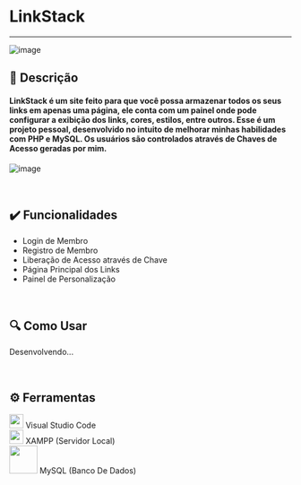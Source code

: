 # LinkStack

<hr>

![image](https://user-images.githubusercontent.com/71471494/164953307-08fe84f4-b240-47e6-a2a5-f210c716ab51.png)


## 📑 Descrição

<h4> LinkStack é um site feito para que você possa armazenar todos os seus links em apenas uma página, ele conta com um painel onde pode configurar a exibição dos links, cores, estilos, entre outros. Esse é um projeto pessoal, desenvolvido no intuito de melhorar minhas habilidades com PHP e MySQL. Os usuários são controlados através de Chaves de Acesso geradas por mim. </h4>

![image](https://user-images.githubusercontent.com/71471494/164951876-54f83bfa-fc1c-4848-8f6f-e406012e68d2.png)

<br>

## ✔️ Funcionalidades

<ul>
  <li> Login de Membro </li>
  <li> Registro de Membro </li>
  <li> Liberação de Acesso através de Chave </li>
  <li> Página Principal dos Links </li>
  <li> Painel de Personalização </li>
</ul>

<br>

## 🔍 Como Usar

<ul>
  <!--<li> </li>-->
</ul>
<p>Desenvolvendo...</p>

<br>

## ⚙️ Ferramentas

[<img src="https://upload.wikimedia.org/wikipedia/commons/9/9a/Visual_Studio_Code_1.35_icon.svg" width="25em">](https://code.visualstudio.com) Visual Studio Code
<br>
[<img src="https://upload.wikimedia.org/wikipedia/commons/d/dc/XAMPP_Logo.png" width="25em">](https://www.apachefriends.org/pt_br/index.html) XAMPP (Servidor Local)
<br>
[<img src="https://upload.wikimedia.org/wikipedia/commons/0/0a/MySQL_textlogo.svg" width="50em">](https://www.mysql.com) MySQL (Banco De Dados)
